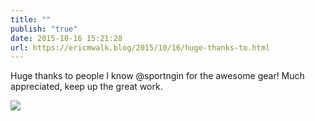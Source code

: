 ```yaml
---
title: ""
publish: "true"
date: 2015-10-16 15:21:28
url: https://ericmwalk.blog/2015/10/16/huge-thanks-to.html
---
```


Huge thanks to people I know @sportngin for the awesome gear! Much appreciated, keep up the great work.

![](https://ericmwalk.blog/uploads/2022/0e44d5e83f.jpg)